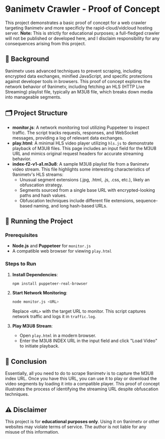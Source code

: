 
# 9animetv Crawler - Proof of Concept


This project demonstrates a basic proof of concept for a web crawler targeting 9animetv and more specificly the rapid-cloud/vidcloud hosting server. **Note:** This is strictly for educational purposes; a full-fledged crawler will not be published or developed here, and I disclaim responsibility for any consequences arising from this project.

## 📝 Background

9animetv uses advanced techniques to prevent scraping, including encrypted data exchanges, minified JavaScript, and specific protections against developer tools in browsers. This proof of concept explores the network behavior of 9animetv, including fetching an HLS (HTTP Live Streaming) playlist file, typically an M3U8 file, which breaks down media into manageable segments.

## 🗂️ Project Structure

- **monitor.js**: A network monitoring tool utilizing Puppeteer to inspect traffic. The script tracks requests, responses, and WebSocket messages, providing a log of relevant data exchanges.
- **play.html**: A minimal HLS video player utilizing `hls.js` to demonstrate playback of M3U8 files. This page includes an input field for the M3U8 URL and mimics original request headers for accurate streaming behavior.
- **index-f2-v1-a1.m3u8**: A sample M3U8 playlist file from a 9animetv video stream. This file highlights some interesting characteristics of 9animetv's HLS streams:
  - Unusual segment extensions (.jpg, .html, .js, .css, etc.), likely an obfuscation strategy.
  - Segments sourced from a single base URL with encrypted-looking paths and hash values.
  - Obfuscation techniques include different file extensions, sequence-based naming, and long hash-based URLs.

## 🚀 Running the Project

### Prerequisites

- **Node.js** and **Puppeteer** for `monitor.js`
- A compatible web browser for viewing `play.html`

### Steps to Run

1. **Install Dependencies**: 
   ```bash
   npm install puppeteer-real-browser
   ```

2. **Start Network Monitoring**:
   ```bash
   node monitor.js <URL>
   ```
   Replace `<URL>` with the target URL to monitor. This script captures network traffic and logs it in `traffic.log`.

3. **Play M3U8 Stream**:
   - Open `play.html` in a modern browser.
   - Enter the M3U8 INDEX URL in the input field and click "Load Video" to initiate playback.

## 🤯 Conclusion

Essentially, all you need to do to scrape 9animetv is to capture the M3U8 index URL. Once you have this URL, you can use it to play or download the video segments by loading it into a compatible player. This proof of concept illustrates the process of identifying the streaming URL despite obfuscation techniques.

## ⚠️ Disclaimer

This project is for **educational purposes only**. Using it on 9animetv or other websites may violate terms of service. The author is not liable for any misuse of this information.
